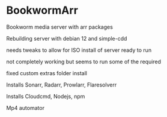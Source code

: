# BookwormArr
Bookworm media server with arr packages

Rebuilding server with debian 12 and simple-cdd

needs tweaks to allow for ISO install of server ready to run

not completely working but seems to run some of the required

fixed custom extras folder install

Installs Sonarr, Radarr, Prowlarr, Flaresolverr

Installs Cloudcmd, Nodejs, npm

Mp4 automator 
